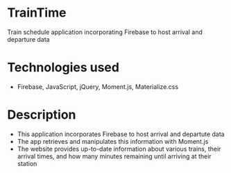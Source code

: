 # TrainTime
Train schedule application incorporating Firebase to host arrival and departure data

# Technologies used
* Firebase, JavaScript, jQuery, Moment.js, Materialize.css

# Description
* This application incorporates Firebase to host arrival and departute data
* The app retrieves and manipulates this information with Moment.js
* The website provides up-to-date information about various trains, their arrival times, and how many minutes remaining until arriving at their station


<!-- Thomas Shining Time Station -->

<!-- git adds -->
<!-- git add index.html -->
<!-- git add README.md -->
<!-- git add assets/css/zazz.js -->
<!-- git add assets/js/scratch.js -->
<!-- git add assets/js/app.js -->